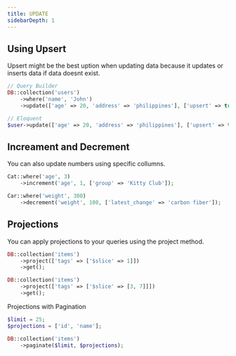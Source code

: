 ```yaml
---
title: UPDATE
sidebarDepth: 1
---
```


## Using Upsert
Upsert might be the best uption when updating data because it updates or inserts data if data doesnt exist.
```php
// Query Builder
DB::collection('users')
    ->where('name', 'John')
    ->update(['age' => 20, 'address' => 'philippines'], ['upsert' => true]);

// Eloquent
$user->update(['age' => 20, 'address' => 'philippines'], ['upsert' => true]);
```

## Increament and Decrement
You can also update numbers using specific collumns.
```php
Cat::where('age', 3)
    ->increment('age', 1, ['group' => 'Kitty Club']);

Car::where('weight', 300)
    ->decrement('weight', 100, ['latest_change' => 'carbon fiber']);
```

## Projections
You can apply projections to your queries using the project method.
```php
DB::collection('items')
    ->project(['tags' => ['$slice' => 1]])
    ->get();

DB::collection('items')
    ->project(['tags' => ['$slice' => [3, 7]]])
    ->get();
```
Projections with Pagination
```php
$limit = 25;
$projections = ['id', 'name'];

DB::collection('items')
    ->paginate($limit, $projections);
```